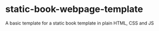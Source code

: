 # static-book-webpage-template
A basic template for a static book template in plain HTML, CSS and JS
